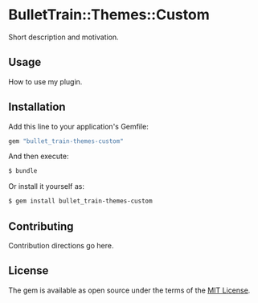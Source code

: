 # BulletTrain::Themes::Custom
Short description and motivation.

## Usage
How to use my plugin.

## Installation
Add this line to your application's Gemfile:

```ruby
gem "bullet_train-themes-custom"
```

And then execute:
```bash
$ bundle
```

Or install it yourself as:
```bash
$ gem install bullet_train-themes-custom
```

## Contributing
Contribution directions go here.

## License
The gem is available as open source under the terms of the [MIT License](https://opensource.org/licenses/MIT).
